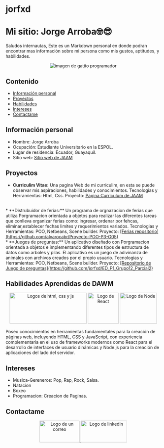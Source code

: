 
# jorfxd


# Mi sitio: Jorge Arroba🤓😎
Saludos internautas, Este es un Markdown personal en donde podran encontrar mas información sobre mi persona como mis gustos, aptitudes, y habilidades.
<div align="center">
  <img src="https://media.tenor.com/g3y2q5VQxvAAAAAM/cat-computer.gif" alt="imagen de gatito programador">
</div>

## Contenido
* [Información personal](#información-personal) 
* [Proyectos](#proyectos)
* [Habilidades](#habilidades)
* [Intereses](#intereses)
* [Contactame](#contactame)
## Información personal
* Nombre: Jorge Arroba
* Ocupación: Estudiante Universitario en la ESPOL.
* Lugar de residencia: Ecuador, Guayaquil.
* Sitio web: [Sitio web de JAAM](https://jorfxd.github.io/jorfxd/)

## Proyectos
* **Curriculim Vitae:** Una pagina Web de mi curriculim, en esta se puede observar mis aspiraciones, habilidades y conocimientos.
Tecnologias y Herramientas: Html, Css.
Proyecto: <u>[Pagina Curriculum de JAAM](https://jorfxd.github.io/curriculum/) </u>
<br>
* **Distrubuidor de ferias:** Un programa de orgnazacion de ferias que utiliza Porgramacion orientada a objetos para realizar las diferentes tareas que conlleva organizar ferias como: ingresar, ordenar por fehcas, eliminar,establecer fechas limites y requerimientos variados.
Tecnologias y Herramientas: POO, Netbeans, Scene builder.
Proyecto: <u>[Ferias repositorio](https://github.com/alvarocabr/Proyecto-POO-P3-G05) </u>
<br>
* **Juegos de preguntas:** Un aplicativo diseñado con Porgramacion orientada a objetos e implementando diferentes tipos de estructura de datos como arboles y pilas. El aplicativo es un juego de adivinanza de animales con archivos creados por el propio usuario.
Tecnologias y Herramientas: POO, Netbeans, Scene builder.
Proyecto: <u>[Repositorio de Juego de preguntas](https://github.com/jorfxd/ED_P1_Grupo12_Parcial2) </u>



## Habilidades Aprendidas de DAWM
<div align="center">
  <img src="https://static.vecteezy.com/system/resources/previews/029/721/171/non_2x/css3-html5-and-js-logo-web-development-programming-free-vector.jpg" alt="Logos de html, css y js" width="250" height="100">
  <img src="https://encrypted-tbn0.gstatic.com/images?q=tbn:ANd9GcQkDsyBU4F2ih2PumWJM-VNrP-pbo_7mxVPhg&s" alt="Logo de React" width="100" height="100">
  <img src="https://cdn.freebiesupply.com/logos/thumbs/2x/nodejs-1-logo.png" alt="Logo de Node" width="120" height="100">
</div>

Poseo conocimientos en herramientas fundamentales para la creación de páginas web, incluyendo HTML, CSS y JavaScript, con experiencia complementaria en el uso de frameworks modernos como React para el desarrollo de interfaces de usuario dinámicas y Node.js para la creación de aplicaciones del lado del servidor.

## Intereses
* Musica-Gereneros: Pop, Rap, Rock, Salsa.
* Natacion
* Boxeo
* Programacion: Creacion de Paginas.

## Contactame

<div align="center">
  <a href="mailto:jaarroba@espol.edu.ec" target="_blank">
    <img src="https://encrypted-tbn0.gstatic.com/images?q=tbn:ANd9GcTs9zpuCVz2xfp2AmP8N3hpa6TvFeYnAjAkHQ&s" alt="Logo de un correo" width="130" height="70">
  </a>


  <a href="https://www.linkedin.com/in/jorge-arroba-ab2640277/" target="_blank">
    <img src="https://1000marcas.net/wp-content/uploads/2020/01/LinkedIn-emblema.jpg" alt="Logo de linkedin" width="150" height="70">
  </a>
  </div>
